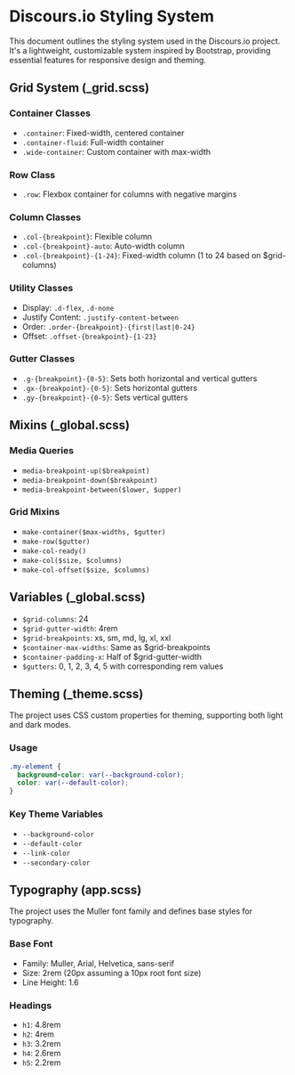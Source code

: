 # Discours.io Styling System

This document outlines the styling system used in the Discours.io project. It's a lightweight, customizable system inspired by Bootstrap, providing essential features for responsive design and theming.

## Grid System (_grid.scss)

### Container Classes
- `.container`: Fixed-width, centered container
- `.container-fluid`: Full-width container
- `.wide-container`: Custom container with max-width

### Row Class
- `.row`: Flexbox container for columns with negative margins

### Column Classes
- `.col-{breakpoint}`: Flexible column
- `.col-{breakpoint}-auto`: Auto-width column
- `.col-{breakpoint}-{1-24}`: Fixed-width column (1 to 24 based on $grid-columns)

### Utility Classes
- Display: `.d-flex`, `.d-none`
- Justify Content: `.justify-content-between`
- Order: `.order-{breakpoint}-{first|last|0-24}`
- Offset: `.offset-{breakpoint}-{1-23}`

### Gutter Classes
- `.g-{breakpoint}-{0-5}`: Sets both horizontal and vertical gutters
- `.gx-{breakpoint}-{0-5}`: Sets horizontal gutters
- `.gy-{breakpoint}-{0-5}`: Sets vertical gutters

## Mixins (_global.scss)

### Media Queries
- `media-breakpoint-up($breakpoint)`
- `media-breakpoint-down($breakpoint)`
- `media-breakpoint-between($lower, $upper)`

### Grid Mixins
- `make-container($max-widths, $gutter)`
- `make-row($gutter)`
- `make-col-ready()`
- `make-col($size, $columns)`
- `make-col-offset($size, $columns)`

## Variables (_global.scss)

- `$grid-columns`: 24
- `$grid-gutter-width`: 4rem
- `$grid-breakpoints`: xs, sm, md, lg, xl, xxl
- `$container-max-widths`: Same as $grid-breakpoints
- `$container-padding-x`: Half of $grid-gutter-width
- `$gutters`: 0, 1, 2, 3, 4, 5 with corresponding rem values

## Theming (_theme.scss)

The project uses CSS custom properties for theming, supporting both light and dark modes.

### Usage
```scss
.my-element {
  background-color: var(--background-color);
  color: var(--default-color);
}
```

### Key Theme Variables
- `--background-color`
- `--default-color`
- `--link-color`
- `--secondary-color`

## Typography (app.scss)

The project uses the Muller font family and defines base styles for typography.

### Base Font
- Family: Muller, Arial, Helvetica, sans-serif
- Size: 2rem (20px assuming a 10px root font size)
- Line Height: 1.6

### Headings
- `h1`: 4.8rem
- `h2`: 4rem
- `h3`: 3.2rem
- `h4`: 2.6rem
- `h5`: 2.2rem
